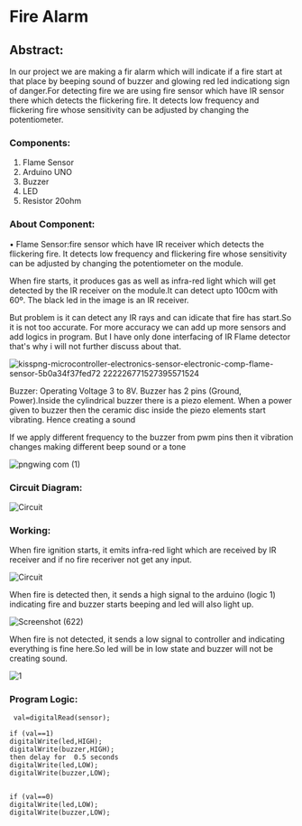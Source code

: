 # Fire Alarm
  ## Abstract:
In our project we are making a fir alarm which will indicate if a fire start at that place by beeping sound of buzzer and glowing red led indicationg sign of danger.For detecting fire we are using fire sensor which have IR sensor there which detects the flickering fire. It detects low frequency and flickering fire whose sensitivity can be adjusted by changing the potentiometer. 
### Components:
1.	Flame Sensor
2.	Arduino UNO
3.	Buzzer
4.	LED
5.	Resistor 20ohm

### About Component:
   • Flame Sensor:fire sensor which have IR receiver which detects the flickering fire. It detects low frequency and flickering fire whose sensitivity can be adjusted by             changing the potentiometer on the module.
   
   When fire starts, it produces gas as well as infra-red light which will get detected by the IR receiver on the module.It can detect upto 100cm with 60º.
   The black led in the image is an IR receiver.
   
   But problem is it can detect any IR rays and can idicate that fire has start.So it is not too accurate.
   For more accuracy we can add up more sensors and add logics in program. But I have only done interfacing of IR Flame detector that's why i will not further discuss about that.
   
   
![kisspng-microcontroller-electronics-sensor-electronic-comp-flame-sensor-5b0a34f37fed72 222226771527395571524](https://user-images.githubusercontent.com/73650233/105885090-ae105480-602e-11eb-9be0-55d540359055.png)

Buzzer:
Operating Voltage 3 to 8V.
Buzzer has 2 pins (Ground, Power).Inside the cylindrical buzzer there is a piezo element. When a power given to buzzer then the ceramic disc inside the piezo elements start vibrating. Hence creating a sound

If we apply different frequency to the buzzer from pwm pins then it vibration changes making different beep sound or a tone

 ![pngwing com (1)](https://user-images.githubusercontent.com/73650233/105885267-ee6fd280-602e-11eb-9a22-9a0544992eba.png)
 
### Circuit Diagram:

![Circuit](https://user-images.githubusercontent.com/73650233/105885358-0cd5ce00-602f-11eb-99f7-5c9242f72cdb.png)

### Working: 
When fire ignition starts, it emits infra-red light which are received by IR receiver and if no fire receriver not get any input.

![Circuit](https://user-images.githubusercontent.com/73650233/105890505-75c04480-6035-11eb-93ce-db901cff03db.jpg)

When fire is detected then,
it sends a high signal to the arduino (logic 1) indicating fire and buzzer starts beeping and led will also light up.

![Screenshot (622)](https://user-images.githubusercontent.com/73650233/105891130-452cda80-6036-11eb-9ae3-1b9d88782a30.png)

When fire is not detected,
it sends a low signal to controller and indicating everything is fine here.So led will be in low state and buzzer will not be creating sound.

![1](https://user-images.githubusercontent.com/73650233/105891419-a2c12700-6036-11eb-99ce-fe278732b614.PNG)


### Program Logic:

     val=digitalRead(sensor);
  
	if (val==1)
	digitalWrite(led,HIGH);
	digitalWrite(buzzer,HIGH);
	then delay for  0.5 seconds
	digitalWrite(led,LOW);
	digitalWrite(buzzer,LOW);
	
	
	if (val==0)
	digitalWrite(led,LOW);
	digitalWrite(buzzer,LOW);
